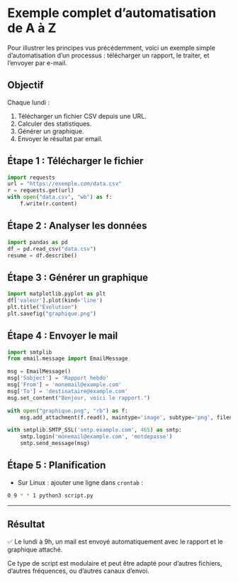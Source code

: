 # Exemple complet d’automatisation de A à Z

Pour illustrer les principes vus précédemment, voici un exemple simple d’automatisation d’un processus : télécharger un rapport, le traiter, et l’envoyer par e-mail.

## Objectif

Chaque lundi :
1. Télécharger un fichier CSV depuis une URL.
2. Calculer des statistiques.
3. Générer un graphique.
4. Envoyer le résultat par email.

## Étape 1 : Télécharger le fichier

```python
import requests
url = "https://exemple.com/data.csv"
r = requests.get(url)
with open("data.csv", "wb") as f:
    f.write(r.content)
````

## Étape 2 : Analyser les données

```python
import pandas as pd
df = pd.read_csv("data.csv")
resume = df.describe()
```

## Étape 3 : Générer un graphique

```python
import matplotlib.pyplot as plt
df['valeur'].plot(kind='line')
plt.title("Évolution")
plt.savefig("graphique.png")
```

## Étape 4 : Envoyer le mail

```python
import smtplib
from email.message import EmailMessage

msg = EmailMessage()
msg['Subject'] = 'Rapport hebdo'
msg['From'] = 'monemail@example.com'
msg['To'] = 'destinataire@example.com'
msg.set_content("Bonjour, voici le rapport.")

with open("graphique.png", "rb") as f:
    msg.add_attachment(f.read(), maintype='image', subtype='png', filename='graphique.png')

with smtplib.SMTP_SSL('smtp.example.com', 465) as smtp:
    smtp.login('monemail@example.com', 'motdepasse')
    smtp.send_message(msg)
```

## Étape 5 : Planification

* Sur Linux : ajouter une ligne dans `crontab` :

```bash
0 9 * * 1 python3 script.py
```

---

## Résultat

✅ Le lundi à 9h, un mail est envoyé automatiquement avec le rapport et le graphique attaché.

Ce type de script est modulaire et peut être adapté pour d’autres fichiers, d’autres fréquences, ou d’autres canaux d’envoi.
